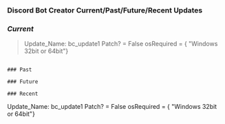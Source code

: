 ### Discord Bot Creator Current/Past/Future/Recent Updates


### <em><strong>Current</em></strong>
> Update_Name: bc_update1
> Patch? = False
> osRequired = { "Windows 32bit or 64bit"}
```

### Past

### Future

### Recent
```
Update_Name: bc_update1
Patch? = False
osRequired = { "Windows 32bit or 64bit"}
```